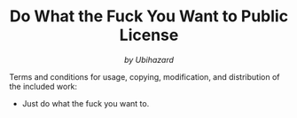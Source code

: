 <h1 align="center">Do What the Fuck You Want to Public License</h1>
<p align="center"><i>by Ubihazard</i></p>

<!--
Do What the Fuck You Want to Public License
===========================================

(by Ubihazard)
-->

Terms and conditions for usage, copying, modification,
and distribution of the included work:

  * Just do what the fuck you want to.